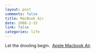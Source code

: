 ```yaml
--- 
layout: post
comments: false
title: MacBook Air
date: 2008-1-15
link: false
categories: life
---
```

Let the drooling begin.  <a href="http://www.apple.com/macbookair/" title="Apple MacBook Air">Apple Macbook Air</a>.
